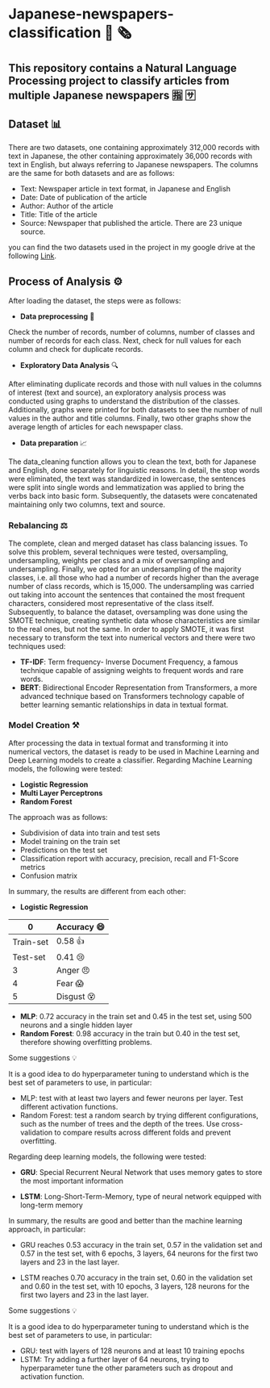 # Japanese-newspapers-classification 📰 🗞️
## This repository contains a Natural Language Processing project to classify articles from multiple Japanese newspapers 🈯️ 🈂️

## Dataset 📊
There are two datasets, one containing approximately 312,000 records with text in Japanese, the other containing approximately 36,000 records with text in English, but always referring to Japanese newspapers.
The columns are the same for both datasets and are as follows:
- Text: Newspaper article in text format, in Japanese and English
- Date: Date of publication of the article
- Author: Author of the article
- Title: Title of the article
- Source: Newspaper that published the article. There are 23 unique source.

you can find the two datasets used in the project in my google drive at the following [Link](https://drive.google.com/drive/folders/1polqOeG7XF0TiTZvdvFM_z-BDRhQARYT).
## Process of Analysis ⚙️
After loading the dataset, the steps were as follows:
- **Data preprocessing** 👀

Check the number of records, number of columns, number of classes and number of records for each class.
Next, check for null values for each column and check for duplicate records.
- **Exploratory Data Analysis** 🔍

After eliminating duplicate records and those with null values in the columns of interest (text and source), an exploratory analysis process was conducted using graphs to understand the distribution of the classes. Additionally, graphs were printed for both datasets to see the number of null values in the author and title columns. Finally, two other graphs show the average length of articles for each newspaper class.
- **Data preparation** 📈
  
The data_cleaning function allows you to clean the text, both for Japanese and English, done separately for linguistic reasons. In detail, the stop words were eliminated, the text was standardized in lowercase, the sentences were split into single words and lemmatization was applied to bring the verbs back into basic form.
Subsequently, the datasets were concatenated maintaining only two columns, text and source.

### Rebalancing ⚖️
The complete, clean and merged dataset has class balancing issues.
To solve this problem, several techniques were tested, oversampling, undersampling, weights per class and a mix of oversampling and undersampling.
Finally, we opted for an undersampling of the majority classes, i.e. all those who had a number of records higher than the average number of class records, which is 15,000.
The undersampling was carried out taking into account the sentences that contained the most frequent characters, considered most representative of the class itself.
Subsequently, to balance the dataset, oversampling was done using the SMOTE technique, creating synthetic data whose characteristics are similar to the real ones, but not the same.
In order to apply SMOTE, it was first necessary to transform the text into numerical vectors and there were two techniques used:
- **TF-IDF**: Term frequency- Inverse Document Frequency, a famous technique capable of assigning weights to frequent words and rare words.
- **BERT**: Bidirectional Encoder Representation from Transformers, a more advanced technique based on Transformers technology capable of better learning semantic relationships in data in textual format.

### Model Creation ⚒️
After processing the data in textual format and transforming it into numerical vectors, the dataset is ready to be used in Machine Learning and Deep Learning models to create a classifier.
Regarding Machine Learning models, the following were tested:
- **Logistic Regression**
- **Multi Layer Perceptrons**
- **Random Forest**

The approach was as follows:
- Subdivision of data into train and test sets
- Model training on the train set
- Predictions on the test set
- Classification report with accuracy, precision, recall and F1-Score metrics
- Confusion matrix

In summary, the results are different from each other:
- **Logistic Regression**
  
0 | Accuracy :smile:
-|-
Train-set | 0.58     :thumbsup:
Test-set | 0.41   :cry:
3 | Anger     :angry:
4 | Fear      :scream:
5 | Disgust   :dizzy_face:  

- **MLP**: 0.72 accuracy in the train set and 0.45 in the test set, using 500 neurons and a single hidden layer
- **Random Forest**: 0.98 accuracy in the train but 0.40 in the test set, therefore showing overfitting problems.

Some suggestions 💡

It is a good idea to do hyperparameter tuning to understand which is the best set of parameters to use, in particular:
- MLP: test with at least two layers and fewer neurons per layer. Test different activation functions.
- Random Forest: test a random search by trying different configurations, such as the number of trees and the depth of the trees.
Use cross-validation to compare results across different folds and prevent overfitting.


Regarding deep learning models, the following were tested:
- **GRU**: Special Recurrent Neural Network that uses memory gates to store the most important information
  
- **LSTM**: Long-Short-Term-Memory, type of neural network equipped with long-term memory

In summary, the results are good and better than the machine learning approach, in particular:
- GRU reaches 0.53 accuracy in the train set, 0.57 in the validation set and 0.57 in the test set, with 6 epochs, 3 layers, 64 neurons for the first two layers and 23 in the last layer.
  
- LSTM reaches 0.70 accuracy in the train set, 0.60 in the validation set and 0.60 in the test set, with 10 epochs, 3 layers, 128 neurons for the first two layers and 23 in the last layer.

Some suggestions 💡

It is a good idea to do hyperparameter tuning to understand which is the best set of parameters to use, in particular:
- GRU: test with layers of 128 neurons and at least 10 training epochs
- LSTM: Try adding a further layer of 64 neurons, trying to hyperparameter tune the other parameters such as dropout and activation function.

